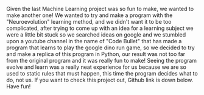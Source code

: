 Given the last Machine Learning project was so fun to make, we wanted to make another one! We wanted to try and make a program with the "Neuroevolution" learning method, and we didn't want it to be too complicated, after trying to come up with an idea for a learning subject we were a little bit stuck so we searched ideas on google and we stumbled upon a youtube channel in the name of "Code Bullet" that has made a program that learns to play the google dino run game, so we decided to try and make a replica of this program in Python, our result was not too far from the original program and it was really fun to make! Seeing the program evolve and learn was a really neat experience for us because we are so used to static rules that must happen, this time the program decides what to do, not us. If you want to check this project out, Github link is down below. Have fun! 
